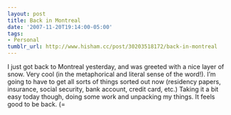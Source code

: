 ```yaml
---
layout: post
title: Back in Montreal
date: '2007-11-20T19:14:00-05:00'
tags:
- Personal
tumblr_url: http://www.hisham.cc/post/30203518172/back-in-montreal
---
```

I just got back to Montreal yesterday, and was greeted with a nice layer of snow. Very cool (in the metaphorical and literal sense of the word!). I’m going to have to get all sorts of things sorted out now (residency papers, insurance, social security, bank account, credit card, etc.) Taking it a bit easy today though, doing some work and unpacking my things. It feels good to be back. (=
